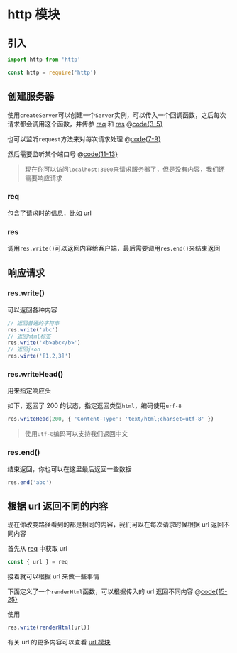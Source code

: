 # http 模块

## 引入

<CodeGroup>
<CodeGroupItem title='ESM'>

```js
import http from 'http'
```

</CodeGroupItem>

<CodeGroupItem title='CJS'>

```js
const http = require('http')
```

</CodeGroupItem>
</CodeGroup>

## 创建服务器

使用`createServer`可以创建一个`Server`实例，可以传入一个回调函数，之后每次请求都会调用这个函数，并传参 [req](./http.md#req) 和 [res](./http.md#res)
@[code{3-5}](@/http/index.js)

也可以监听`request`方法来对每次请求处理
@[code{7-9}](@/http/index.js)

然后需要监听某个端口号
@[code{11-13}](@/http/index.js)

> 现在你可以访问`localhost:3000`来请求服务器了，但是没有内容，我们还需要响应请求

### req

包含了请求时的信息，比如 url

### res

调用`res.write()`可以返回内容给客户端，最后需要调用`res.end()`来结束返回

## 响应请求

### res.write()

可以返回各种内容

```js
// 返回普通的字符串
res.write('abc')
// 返回html标签
res.write('<b>abc</b>')
// 返回json
res.wirte('[1,2,3]')
```

### res.writeHead()

用来指定响应头

如下，返回了 200 的状态，指定返回类型`html`，编码使用`urf-8`

```js
res.writeHead(200, { 'Content-Type': 'text/html;charset=utf-8' })
```

> 使用`utf-8`编码可以支持我们返回中文

### res.end()

结束返回，你也可以在这里最后返回一些数据

```js
res.end('abc')
```

## 根据 url 返回不同的内容

现在你改变路径看到的都是相同的内容，我们可以在每次请求时候根据 url 返回不同内容

首先从 [req](./http.md#req) 中获取 url

```js
const { url } = req
```

接着就可以根据 url 来做一些事情

下面定义了一个`renderHtml`函数，可以根据传入的 url 返回不同内容
@[code{15-25}](@/http/responseByUrl.js)

使用

```js
res.write(renderHtml(url))
```

有关 url 的更多内容可以查看 [url 模块](./url.md)
